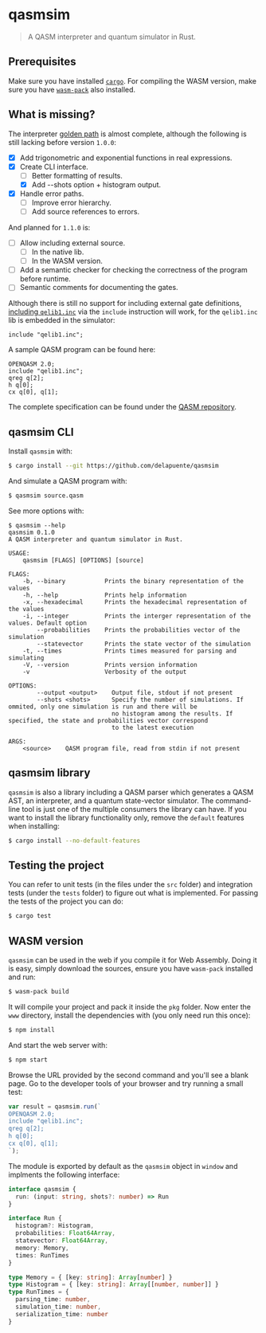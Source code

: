 # qasmsim
> A QASM interpreter and quantum simulator in Rust.

## Prerequisites

Make sure you have installed [`cargo`](https://doc.rust-lang.org/cargo/getting-started/installation.html).
For compiling the WASM version, make sure you have [`wasm-pack`](https://rustwasm.github.io/wasm-pack/installer/)
also installed.

## What is missing?

The interpreter [golden path](https://en.wikipedia.org/wiki/Happy_path) is almost complete, although the following is still lacking before version `1.0.0`:

 - [X] Add trigonometric and exponential functions in real expressions.
 - [X] Create CLI interface.
   - [ ] Better formatting of results.
   - [X] Add --shots option + histogram output.
 - [X] Handle error paths.
   - [ ] Improve error hierarchy.
   - [ ] Add source references to errors.

And planned for `1.1.0` is:

 - [ ] Allow including external source.
   - [ ] In the native lib.
   - [ ] In the WASM version.
 - [ ] Add a semantic checker for checking the correctness of the program before runtime.
 - [ ] Semantic comments for documenting the gates.

Although there is still no support for including external gate definitions,
[including `qelib1.inc`](https://github.com/Qiskit/openqasm/blob/master/examples/generic/qelib1.inc) via the `include` instruction will work, for the `qelib1.inc` lib is embedded in the simulator:

```
include "qelib1.inc";
```

A sample QASM program can be found here:

```qasm
OPENQASM 2.0;
include "qelib1.inc";
qreg q[2];
h q[0];
cx q[0], q[1];
```

The complete specification can be found under the [QASM repository](https://github.com/Qiskit/openqasm/blob/master/spec-human/).

## qasmsim CLI

Install `qasmsim` with:

```sh
$ cargo install --git https://github.com/delapuente/qasmsim
```

And simulate a QASM program with:

```sh
$ qasmsim source.qasm
```

See more options with:

```
$ qasmsim --help
qasmsim 0.1.0
A QASM interpreter and quantum simulator in Rust.

USAGE:
    qasmsim [FLAGS] [OPTIONS] [source]

FLAGS:
    -b, --binary           Prints the binary representation of the values
    -h, --help             Prints help information
    -x, --hexadecimal      Prints the hexadecimal representation of the values
    -i, --integer          Prints the interger representation of the values. Default option
        --probabilities    Prints the probabilities vector of the simulation
        --statevector      Prints the state vector of the simulation
    -t, --times            Prints times measured for parsing and simulating
    -V, --version          Prints version information
    -v                     Verbosity of the output

OPTIONS:
        --output <output>    Output file, stdout if not present
        --shots <shots>      Specify the number of simulations. If ommited, only one simulation is run and there will be
                             no histogram among the results. If specified, the state and probabilities vector correspond
                             to the latest execution

ARGS:
    <source>    QASM program file, read from stdin if not present
```

## qasmsim library

`qasmsim` is also a library including a QASM parser which generates a QASM AST,
an interpreter, and a quantum state-vector simulator. The command-line tool is
just one of the multiple consumers the library can have. If you want to install
the library functionality only, remove the `default` features when installing:

```sh
$ cargo install --no-default-features
```

## Testing the project

You can refer to unit tests (in the files under the `src` folder) and integration tests (under the `tests` folder) to figure out what is implemented. For passing the tests of the project you can do:

```sh
$ cargo test
```

## WASM version

`qasmsim` can be used in the web if you compile it for Web Assembly. Doing it is easy, simply download the sources, ensure you have `wasm-pack` installed and run:

```sh
$ wasm-pack build
```

It will compile your project and pack it inside the `pkg` folder. Now enter the `www` directory, install the dependencies with (you only need run this once):

```sh
$ npm install
```

And start the web server with:

```sh
$ npm start
```

Browse the URL provided by the second command and you'll see a blank page. Go to the developer tools of your browser and try running a small test:

```js
var result = qasmsim.run(`
OPENQASM 2.0;
include "qelib1.inc";
qreg q[2];
h q[0];
cx q[0], q[1];
`);
```

The module is exported by default as the `qasmsim` object in `window` and implments the following interface:

```ts
interface qasmsim {
  run: (input: string, shots?: number) => Run
}

interface Run {
  histogram?: Histogram,
  probabilities: Float64Array,
  statevector: Float64Array,
  memory: Memory,
  times: RunTimes
}

type Memory = { [key: string]: Array[number] }
type Histogram = { [key: string]: Array[[number, number]] }
type RunTimes = {
  parsing_time: number,
  simulation_time: number,
  serialization_time: number
}
```